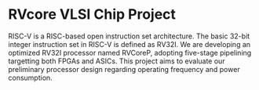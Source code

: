 # RVcore VLSI Chip Project

RISC-V is a RISC-based open instruction set architecture.
The basic 32-bit integer instruction set in RISC-V is defined as RV32I.
We are developing an optimized RV32I processor named RVCoreP, 
adopting five-stage pipelining targetting both FPGAs and ASICs.
This project aims to evaluate our preliminary processor design
regarding operating frequency and power consumption.

